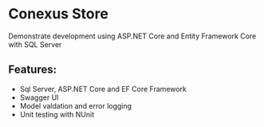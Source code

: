 # Conexus Store

Demonstrate development using ASP.NET Core and Entity Framework Core with SQL Server

## Features:

- Sql Server, ASP.NET Core and EF Core Framework
- Swagger UI
- Model valdation and error logging
- Unit testing with NUnit